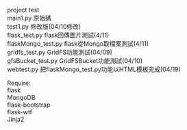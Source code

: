 project test  
main1.py 原始碼  
test1.py 修改版(04/10修改)  
flask_test.py flask回傳圖片測試(4/11)  
flaskMongo_test.py flask從Mongo取檔案測試(4/11)  
gridfs_test.py GridFS功能測試(04/09)  
gfsBucket_test.py GridFSBucket功能測試(04/10)  
webtest.py 把flaskMongo_test.py功能以HTML模板完成(04/19)  
  
Require:  
flask  
MongoDB  
flask-bootstrap  
flask-wtf  
Jinja2  
